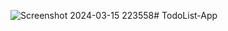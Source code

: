 ![Screenshot 2024-03-15 223558](https://github.com/Harry101969/TodoList-App/assets/123268915/2665210d-c00e-479a-bd99-b5d9b862fffb)# TodoList-App




